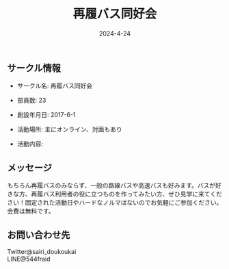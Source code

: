 ﻿---
title: '再履バス同好会'
excerpt: ''
date: '2024-4-24'
iconImage: '/assets/005/icon.png'
coverImage: '/assets/005/cover.jpg'
ogImage:
  url: '/assets/005/icon.png'
tags:
  - 'サークル'
  - '活動中'
---

## サークル情報
- サークル名: 再履バス同好会
- 部員数: 23
- 創設年月日: 2017-6-1
- 活動場所: 主にオンライン、対面もあり

- 活動内容:

## メッセージ
もちろん再履バスのみならず、一般の路線バスや高速バスも好みます。バスが好きな方、再履バス利用者の役に立つものを作ってみたい方、ぜひ見学に来てください！固定された活動日やハードなノルマはないのでお気軽にご参加ください。会費は無料です。

## お問い合わせ先
Twitter@sairi_doukoukai  
LINE@544fraid  

